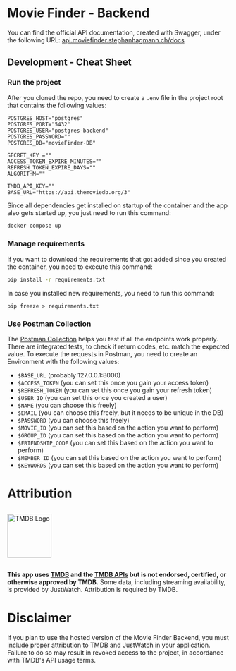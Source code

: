 # Movie Finder - Backend
You can find the official API documentation, created with Swagger, under the following URL: [api.moviefinder.stephanhagmann.ch/docs](https://api.moviefinder.stephanhagmann.ch/docs)
## Development - Cheat Sheet
### Run the project
After you cloned the repo, you need to create a `.env` file in the project root that contains the following values:
```.env
POSTGRES_HOST="postgres"
POSTGRES_PORT="5432"
POSTGRES_USER="postgres-backend"
POSTGRES_PASSWORD=""
POSTGRES_DB="movieFinder-DB"

SECRET_KEY =""
ACCESS_TOKEN_EXPIRE_MINUTES=""
REFRESH_TOKEN_EXPIRE_DAYS=""
ALGORITHM=""

TMDB_API_KEY=""
BASE_URL="https://api.themoviedb.org/3"
```

Since all dependencies get installed on startup of the container and the app also gets started up, you just need to run this command:
```bash
docker compose up
```

### Manage requirements
If you want to download the requirements that got added since you created the container, you need to execute this command:
```bash
pip install -r requirements.txt
```

In case you installed new requirements, you need to run this command:
```shell
pip freeze > requirements.txt
```

### Use Postman Collection
The [Postman Collection](movieFinder_backendDB.postman_collection.json) helps you test if all the endpoints work properly. There are integrated tests, to check if return codes, etc. match the expected value.
To execute the requests in Postman, you need to create an Environment with the following values:

- `$BASE_URL` (probably 127.0.0.1:8000)
- `$ACCESS_TOKEN` (you can set this once you gain your access token)
- `$REFRESH_TOKEN` (you can set this once you gain your refresh token)
- `$USER_ID` (you can set this once you created a user)
- `$NAME` (you can choose this freely)
- `$EMAIL` (you can choose this freely, but it needs to be unique in the DB)
- `$PASSWORD` (you can choose this freely)
- `$MOVIE_ID` (you can set this based on the action you want to perform)
- `$GROUP_ID` (you can set this based on the action you want to perform)
- `$FRIENDSHIP_CODE` (you can set this based on the action you want to perform)
- `$MEMBER_ID` (you can set this based on the action you want to perform)
- `$KEYWORDS` (you can set this based on the action you want to perform)


# Attribution
<a href="https://www.themoviedb.org/" target="_">
<img src="https://www.themoviedb.org/assets/2/v4/logos/v2/blue_short-8e7b30f73a4020692ccca9c88bafe5dcb6f8a62a4c6bc55cd9ba82bb2cd95f6c.svg" alt="TMDB Logo" width="100px" style="margin: 10px 0 15px 0;">
</a>

**This app uses [TMDB](https://www.themoviedb.org/) and the [TMDB APIs](https://developer.themoviedb.org/docs/getting-started) but is not endorsed, certified, or otherwise approved by TMDB.**
Some data, including streaming availability, is provided by JustWatch. Attribution is required by TMDB.

# Disclaimer
If you plan to use the hosted version of the Movie Finder Backend, you must include proper attribution to TMDB and JustWatch in your application. Failure to do so may result in revoked access to the project, in accordance with TMDB's API usage terms.